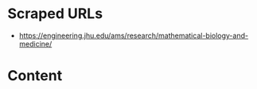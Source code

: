 # Scraped URLs
- https://engineering.jhu.edu/ams/research/mathematical-biology-and-medicine/

# Content
